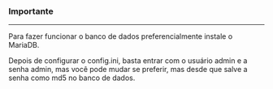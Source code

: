 ### Importante
---
Para fazer funcionar o banco de dados preferencialmente instale o MariaDB.

Depois de configurar o config.ini, basta entrar com o usuário admin e a senha admin, mas você pode mudar se preferir, mas desde que salve a senha como md5 no banco de dados.